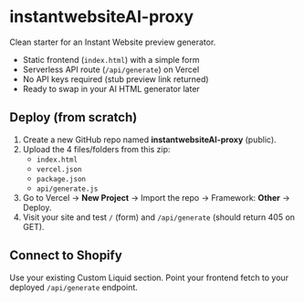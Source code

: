 # instantwebsiteAI-proxy

Clean starter for an Instant Website preview generator.
- Static frontend (`index.html`) with a simple form
- Serverless API route (`/api/generate`) on Vercel
- No API keys required (stub preview link returned)
- Ready to swap in your AI HTML generator later

## Deploy (from scratch)
1. Create a new GitHub repo named **instantwebsiteAI-proxy** (public).
2. Upload the 4 files/folders from this zip:
   - `index.html`
   - `vercel.json`
   - `package.json`
   - `api/generate.js`
3. Go to Vercel → **New Project** → Import the repo → Framework: **Other** → Deploy.
4. Visit your site and test `/` (form) and `/api/generate` (should return 405 on GET).

## Connect to Shopify
Use your existing Custom Liquid section. Point your frontend fetch to your deployed `/api/generate` endpoint.
